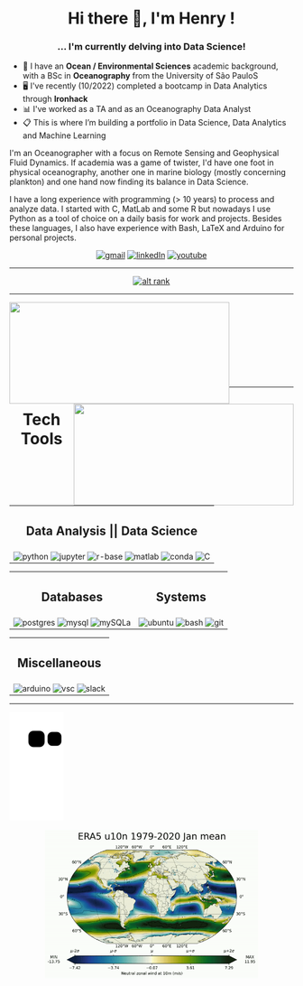 <h1 align="center"> 
	Hi there 👋, I'm Henry ! <br>
</h1>

<h3 align="center">... I'm currently delving into Data Science!</h3> 

- :ocean: I have an **Ocean / Environmental Sciences** academic background, with a BSc in **Oceanography** from the University of São PauloS<br>
- :desktop_computer: I've recently (10/2022) completed a bootcamp in Data Analytics through **Ironhack**
- :bar_chart: I've worked as a TA and as an Oceanography Data Analyst
- 📋 This is where I’m building a portfolio in Data Science, Data Analytics and Machine Learning


I'm an Oceanographer with a focus on Remote Sensing and Geophysical Fluid Dynamics. If academia was a game of twister, I'd have one foot in physical oceanography, another one in marine biology (mostly concerning plankton) and
 one hand now finding its balance in Data Science.

I have a long experience with programming (> 10 years) to process and analyze data. I started with C, MatLab and some R but nowadays I use Python as a tool of choice on a daily basis for work and projects.
Besides these languages, I also have experience with Bash, LaTeX and Arduino for personal projects.

<div align="center">
  
  <a href="">[![gmail](https://img.shields.io/badge/Gmail-D14836?style=for-the-badge&logo=gmail&logoColor=white)](mailto:hbatistuzzo@gmail.com)</a>
  <a href="">[![linkedIn](https://img.shields.io/badge/LinkedIn-0077B5?style=for-the-badge&logo=linkedin&logoColor=white)](https://www.linkedin.com/in/henrique-batistuzzo/)</a>
  <a href="">[![youtube](https://img.shields.io/badge/YouTube-FF0000?style=for-the-badge&logo=youtube&logoColor=white)](https://www.youtube.com/channel/UCTihcuVi7oC3RgMPvS5l7Jw)</a> <br/>

</div>

---
<div align="center">

  <a href="">[![alt rank](https://www.codewars.com/users/hbatistuzzo/badges/large)](https://www.codewars.com/users/hbatistuzzo)</a>

</div>

---

<img height="180em" width="390em" align="left" src="https://github-readme-stats.vercel.app/api?username=hbatistuzzo&show_icons=true&theme=merko&include_all_commits=true&count_private=true"/>
<img height="180em" width="390em" align="right" src="https://github-readme-stats.vercel.app/api/top-langs/?username=hbatistuzzo&layout=compact&langs_count=4&theme=merko" />
<br/>
<br/>
<br/>
<br/>
<br/>
<br/>
<br/>
<br/>

---
<div>
  <h1 align="center">Tech Tools</h1>
  
  <table align="center">
  <tr>
    <td><h2 align="center">Data Analysis || Data Science</h2></td>
  </tr>
  <tr>
    <td> 
    <div align="center">
	<img align="center" alt="python"  height="50" width="60" src="https://cdn.jsdelivr.net/gh/devicons/devicon/icons/python/python-original-wordmark.svg" />
	<img align='center' width=50px alt='jupyter' src="https://cdn.jsdelivr.net/gh/devicons/devicon/icons/jupyter/jupyter-original-wordmark.svg" />
	<img align="center" alt="r-base"  height="50" width="60" src="https://cdn.jsdelivr.net/gh/devicons/devicon/icons/r/r-original.svg" />
	<img align="center" alt="matlab"  height="50" width="60" src="https://cdn.jsdelivr.net/gh/devicons/devicon/icons/matlab/matlab-original.svg" />
	<img align='center' width=50px alt='conda' src="https://cdn.jsdelivr.net/gh/devicons/devicon/icons/anaconda/anaconda-original.svg" />
	<img align='center' width=50px alt='C' src="https://cdn.jsdelivr.net/gh/devicons/devicon/icons/c/c-original.svg" />
     </div></td>
   <div align="center">
   </tr>
   </table>

   <table align="center">
  <tr>
    <td><h2 align="center">Databases</h2></td>
    <td><h2 align="center">Systems</h2></td>
  </tr>
  <tr>
    <td> 
  <div align="center">
     <img align="center" alt="postgres"  height="50" width="60" src="https://cdn.jsdelivr.net/gh/devicons/devicon/icons/postgresql/postgresql-original-wordmark.svg" />
   <img align="center" alt="mysql"  height="50" width="60" src="https://cdn.jsdelivr.net/gh/devicons/devicon/icons/mysql/mysql-original-wordmark.svg"/>
   <img align='center' width=50px alt='mySQLa' src="https://cdn.jsdelivr.net/gh/devicons/devicon/icons/sqlalchemy/sqlalchemy-original.svg"/>
    </div></td>

  <td height="auto" width="auto">  <div align="center">
  <img align='center' width=50px alt='ubuntu' src="https://cdn.jsdelivr.net/gh/devicons/devicon/icons/ubuntu/ubuntu-plain-wordmark.svg" />
  <img align='center' width=50px alt='bash' src="https://cdn.jsdelivr.net/gh/devicons/devicon/icons/bash/bash-original.svg" />
  <img align='center' width=50px alt='git' src="https://cdn.jsdelivr.net/gh/devicons/devicon/icons/git/git-original.svg" />
  </div></td>
  </tr>
 </table>

<table align="center">
  <tr>
    <td><h2 align="center">Miscellaneous</h2></td>
  </tr>
    <td> 
  <div align="center">
  <img align='center' width=50px alt='arduino' src="https://cdn.jsdelivr.net/gh/devicons/devicon/icons/arduino/arduino-original-wordmark.svg" />
  <img align='center' width=50px alt='vsc' src="https://cdn.jsdelivr.net/gh/devicons/devicon/icons/vscode/vscode-original.svg" />
  <img align='center' width=50px alt='slack' src="https://cdn.jsdelivr.net/gh/devicons/devicon/icons/slack/slack-original.svg"/>
    </div></td>
 </table>

---

  ![Snake animation](https://github.com/hbatistuzzo/hbatistuzzo/blob/output/github-contribution-grid-snake.svg)

<p align="center"><img src="ezgif-3-058b56cfa6.gif" width="75%"></p>
